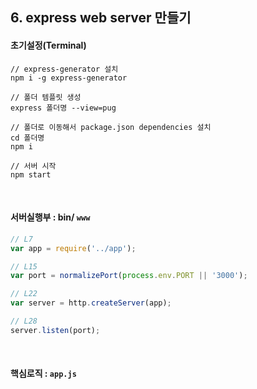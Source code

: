 ## **6. express web server 만들기**

#### **초기설정(Terminal)**
```
// express-generator 설치
npm i -g express-generator

// 폴더 템플릿 생성
express 폴더명 --view=pug

// 폴더로 이동해서 package.json dependencies 설치
cd 폴더명
npm i

// 서버 시작
npm start
```

<br>

#### **서버실행부** : bin/ `www`
```javascript
// L7
var app = require('../app');

// L15
var port = normalizePort(process.env.PORT || '3000');

// L22
var server = http.createServer(app);

// L28
server.listen(port);
```

<br>

#### **핵심로직** : `app.js`
```javascript

```